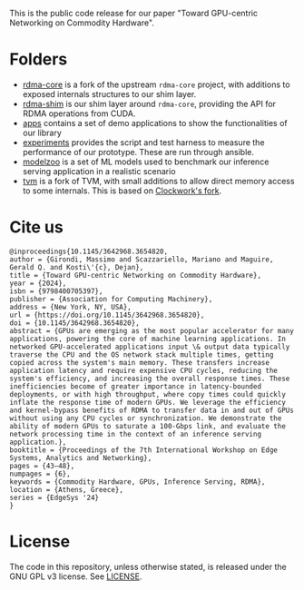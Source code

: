 This is the public code release for our paper "Toward GPU-centric Networking on Commodity Hardware".



# Folders

- [rdma-core](./rdma-core) is a fork of the upstream `rdma-core` project, with additions to exposed internals structures to our shim layer.
- [rdma-shim](./rdma-shim) is our shim layer around `rdma-core`, providing the API for RDMA operations from CUDA.
- [apps](./apps) contains a set of demo applications to show the functionalities of our library
- [experiments](./experiments) provides the script and test harness to measure the performance of our prototype. These are run through ansible.
- [modelzoo](./modelzoo) is a set of ML models used to benchmark our inference serving application in a realistic scenario
- [tvm](./tvm) is a fork of TVM, with small additions to allow direct memory access to some internals. This is based on [Clockwork's fork](https://gitlab.mpi-sws.org/cld/ml/tvm).

# Cite us

```
@inproceedings{10.1145/3642968.3654820,
author = {Girondi, Massimo and Scazzariello, Mariano and Maguire, Gerald Q. and Kosti\'{c}, Dejan},
title = {Toward GPU-centric Networking on Commodity Hardware},
year = {2024},
isbn = {9798400705397},
publisher = {Association for Computing Machinery},
address = {New York, NY, USA},
url = {https://doi.org/10.1145/3642968.3654820},
doi = {10.1145/3642968.3654820},
abstract = {GPUs are emerging as the most popular accelerator for many applications, powering the core of machine learning applications. In networked GPU-accelerated applications input \& output data typically traverse the CPU and the OS network stack multiple times, getting copied across the system's main memory. These transfers increase application latency and require expensive CPU cycles, reducing the system's efficiency, and increasing the overall response times. These inefficiencies become of greater importance in latency-bounded deployments, or with high throughput, where copy times could quickly inflate the response time of modern GPUs. We leverage the efficiency and kernel-bypass benefits of RDMA to transfer data in and out of GPUs without using any CPU cycles or synchronization. We demonstrate the ability of modern GPUs to saturate a 100-Gbps link, and evaluate the network processing time in the context of an inference serving application.},
booktitle = {Proceedings of the 7th International Workshop on Edge Systems, Analytics and Networking},
pages = {43–48},
numpages = {6},
keywords = {Commodity Hardware, GPUs, Inference Serving, RDMA},
location = {Athens, Greece},
series = {EdgeSys '24}
}
```



# License
The code in this repository, unless otherwise stated, is released under the GNU GPL v3 license. See [LICENSE](LICENSE).
